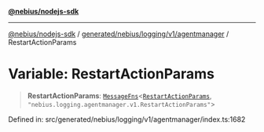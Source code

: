 [**@nebius/nodejs-sdk**](../../../../../../README.md)

---

[@nebius/nodejs-sdk](../../../../../../README.md) / [generated/nebius/logging/v1/agentmanager](../README.md) / RestartActionParams

# Variable: RestartActionParams

> **RestartActionParams**: [`MessageFns`](../../../../../../runtime/protos/core/interfaces/MessageFns.md)\<[`RestartActionParams`](../interfaces/RestartActionParams.md), `"nebius.logging.agentmanager.v1.RestartActionParams"`\>

Defined in: src/generated/nebius/logging/v1/agentmanager/index.ts:1682
